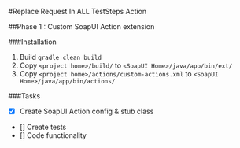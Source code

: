 #Replace Request In ALL TestSteps Action

##Phase 1 : Custom SoapUI Action extension

###Installation

1. Build `gradle clean build` 
2. Copy `<project home>/build/` to `<SoapUI Home>/java/app/bin/ext/`
2. Copy `<project home>/actions/custom-actions.xml` to `<SoapUI Home>/java/app/bin/actions/`

###Tasks
- [x] Create SoapUI Action config & stub class
- [] Create tests
- [] Code functionality